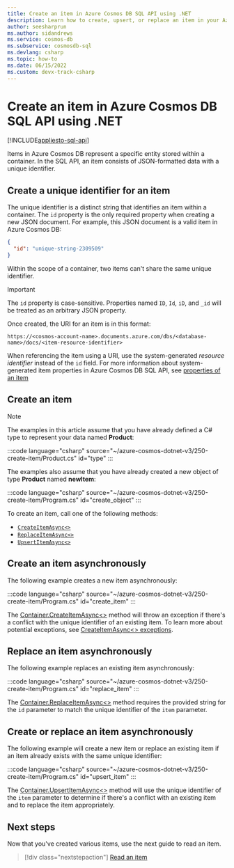 ```yaml
---
title: Create an item in Azure Cosmos DB SQL API using .NET
description: Learn how to create, upsert, or replace an item in your Azure Cosmos DB SQL API container using the .NET SDK.
author: seesharprun
ms.author: sidandrews
ms.service: cosmos-db
ms.subservice: cosmosdb-sql
ms.devlang: csharp
ms.topic: how-to
ms.date: 06/15/2022
ms.custom: devx-track-csharp
---
```


# Create an item in Azure Cosmos DB SQL API using .NET

[!INCLUDE[appliesto-sql-api](../includes/appliesto-sql-api.md)]

Items in Azure Cosmos DB represent a specific entity stored within a container. In the SQL API, an item consists of JSON-formatted data with a unique identifier.

## Create a unique identifier for an item

The unique identifier is a distinct string that identifies an item within a container. The ``id`` property is the only required property when creating a new JSON document. For example, this JSON document is a valid item in Azure Cosmos DB:

```json
{
  "id": "unique-string-2309509"
}
```

Within the scope of a container, two items can't share the same unique identifier.

> [!IMPORTANT]
> The ``id`` property is case-sensitive. Properties named ``ID``, ``Id``, ``iD``, and ``_id`` will be treated as an arbitrary JSON property.

Once created, the URI for an item is in this format:

``https://<cosmos-account-name>.documents.azure.com/dbs/<database-name>/docs/<item-resource-identifier>``

When referencing the item using a URI, use the system-generated *resource identifier* instead of the ``id`` field. For more information about system-generated item properties in Azure Cosmos DB SQL API, see [properties of an item](../account-databases-containers-items.md#properties-of-an-item)

## Create an item

> [!NOTE]
> The examples in this article assume that you have already defined a C# type to represent your data named **Product**:
>
> :::code language="csharp" source="~/azure-cosmos-dotnet-v3/250-create-item/Product.cs" id="type" :::
>
> The examples also assume that you have already created a new object of type **Product** named **newItem**:
>
> :::code language="csharp" source="~/azure-cosmos-dotnet-v3/250-create-item/Program.cs" id="create_object" :::
>

To create an item, call one of the following methods:

* [``CreateItemAsync<>``](#create-an-item-asynchronously)
* [``ReplaceItemAsync<>``](#replace-an-item-asynchronously)
* [``UpsertItemAsync<>``](#create-or-replace-an-item-asynchronously)

## Create an item asynchronously

The following example creates a new item asynchronously:

:::code language="csharp" source="~/azure-cosmos-dotnet-v3/250-create-item/Program.cs" id="create_item" :::

The [Container.CreateItemAsync<>](/dotnet/api/microsoft.azure.cosmos.container.createitemasync) method will throw an exception if there's a conflict with the unique identifier of an existing item. To learn more about potential exceptions, see [CreateItemAsync<> exceptions](/dotnet/api/microsoft.azure.cosmos.container.createitemasync#exceptions).

## Replace an item asynchronously

The following example replaces an existing item asynchronously:

:::code language="csharp" source="~/azure-cosmos-dotnet-v3/250-create-item/Program.cs" id="replace_item" :::

The [Container.ReplaceItemAsync<>](/dotnet/api/microsoft.azure.cosmos.container.replaceitemasync) method requires the provided string for the ``id`` parameter to match the unique identifier of the ``item`` parameter.

## Create or replace an item asynchronously

The following example will create a new item or replace an existing item if an item already exists with the same unique identifier:

:::code language="csharp" source="~/azure-cosmos-dotnet-v3/250-create-item/Program.cs" id="upsert_item" :::

The [Container.UpsertItemAsync<>](/dotnet/api/microsoft.azure.cosmos.container.upsertitemasync) method will use the unique identifier of the ``item`` parameter to determine if there's a conflict with an existing item and to replace the item appropriately.

## Next steps

Now that you've created various items, use the next guide to read an item.

> [!div class="nextstepaction"]
> [Read an item](how-to-dotnet-read-item.md)
